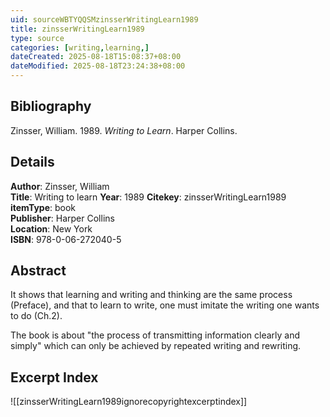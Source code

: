 ```yaml
---
uid: sourceWBTYQQSMzinsserWritingLearn1989
title: zinsserWritingLearn1989
type: source
categories: [writing,learning,] 
dateCreated: 2025-08-18T15:08:37+08:00
dateModified: 2025-08-18T23:24:38+08:00
---
```


## Bibliography
Zinsser, William. 1989. _Writing to Learn_. Harper Collins.

## Details
**Author**: Zinsser, William  
**Title**: Writing to learn
**Year**: 1989
**Citekey**: zinsserWritingLearn1989
**itemType**: book  
**Publisher**: Harper Collins  
**Location**: New York  
**ISBN**: 978-0-06-272040-5    

## Abstract
It shows that learning and writing and thinking are the same process (Preface), and that to learn to write, one must imitate the writing one wants to do (Ch.2).

The book is about "the process of transmitting information clearly and simply" which can only be achieved by repeated writing and rewriting.

## Excerpt Index
![[zinsserWritingLearn1989ignorecopyrightexcerptindex]]

